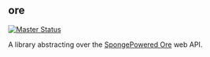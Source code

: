 ore
---

[![Master Status]](https://travis-ci.org/pxlpowered/ore)

A library abstracting over the [SpongePowered Ore] web API.

[Master Status]: https://img.shields.io/travis/pxlpowered/ore/master.svg?style=flat-square
[SpongePowered Ore]: https://ore.spongepowered.org
